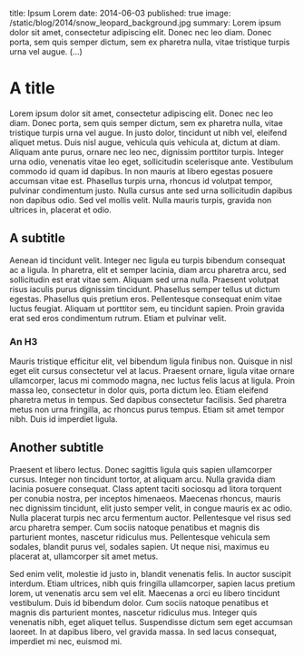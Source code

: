 title: Ipsum Lorem
date: 2014-06-03
published: true
image: /static/blog/2014/snow_leopard_background.jpg
summary: Lorem ipsum dolor sit amet, consectetur adipiscing elit. Donec nec leo diam. Donec porta, sem quis semper dictum, sem ex pharetra nulla, vitae tristique turpis urna vel augue. (...)



# A title

Lorem ipsum dolor sit amet, consectetur adipiscing elit. Donec nec leo diam. Donec porta, sem quis semper dictum, sem ex pharetra nulla, vitae tristique turpis urna vel augue. In justo dolor, tincidunt ut nibh vel, eleifend aliquet metus. Duis nisl augue, vehicula quis vehicula at, dictum at diam. Aliquam ante purus, ornare nec leo nec, dignissim porttitor turpis. Integer urna odio, venenatis vitae leo eget, sollicitudin scelerisque ante. Vestibulum commodo id quam id dapibus. In non mauris at libero egestas posuere accumsan vitae est. Phasellus turpis urna, rhoncus id volutpat tempor, pulvinar condimentum justo. Nulla cursus ante sed urna sollicitudin dapibus non dapibus odio. Sed vel mollis velit. Nulla mauris turpis, gravida non ultrices in, placerat et odio.


## A subtitle

Aenean id tincidunt velit. Integer nec ligula eu turpis bibendum consequat ac a ligula. In pharetra, elit et semper lacinia, diam arcu pharetra arcu, sed sollicitudin est erat vitae sem. Aliquam sed urna nulla. Praesent volutpat risus iaculis purus dignissim tincidunt. Phasellus semper tellus ut dictum egestas. Phasellus quis pretium eros. Pellentesque consequat enim vitae luctus feugiat. Aliquam ut porttitor sem, eu tincidunt sapien. Proin gravida erat sed eros condimentum rutrum. Etiam et pulvinar velit.

### An H3

Mauris tristique efficitur elit, vel bibendum ligula finibus non. Quisque in nisl eget elit cursus consectetur vel at lacus. Praesent ornare, ligula vitae ornare ullamcorper, lacus mi commodo magna, nec luctus felis lacus at ligula. Proin massa leo, consectetur in dolor quis, porta dictum leo. Etiam eleifend pharetra metus in tempus. Sed dapibus consectetur facilisis. Sed pharetra metus non urna fringilla, ac rhoncus purus tempus. Etiam sit amet tempor nibh. Duis id imperdiet ligula.


## Another subtitle

Praesent et libero lectus. Donec sagittis ligula quis sapien ullamcorper cursus. Integer non tincidunt tortor, at aliquam arcu. Nulla gravida diam lacinia posuere consequat. Class aptent taciti sociosqu ad litora torquent per conubia nostra, per inceptos himenaeos. Maecenas rhoncus, mauris nec dignissim tincidunt, elit justo semper velit, in congue mauris ex ac odio. Nulla placerat turpis nec arcu fermentum auctor. Pellentesque vel risus sed arcu pharetra semper. Cum sociis natoque penatibus et magnis dis parturient montes, nascetur ridiculus mus. Pellentesque vehicula sem sodales, blandit purus vel, sodales sapien. Ut neque nisi, maximus eu placerat at, ullamcorper sit amet metus.

Sed enim velit, molestie id justo in, blandit venenatis felis. In auctor suscipit interdum. Etiam ultrices, nibh quis fringilla ullamcorper, sapien lacus pretium lorem, ut venenatis arcu sem vel elit. Maecenas a orci eu libero tincidunt vestibulum. Duis id bibendum dolor. Cum sociis natoque penatibus et magnis dis parturient montes, nascetur ridiculus mus. Integer quis venenatis nibh, eget aliquet tellus. Suspendisse dictum sem eget accumsan laoreet. In at dapibus libero, vel gravida massa. In sed lacus consequat, imperdiet mi nec, euismod mi.
